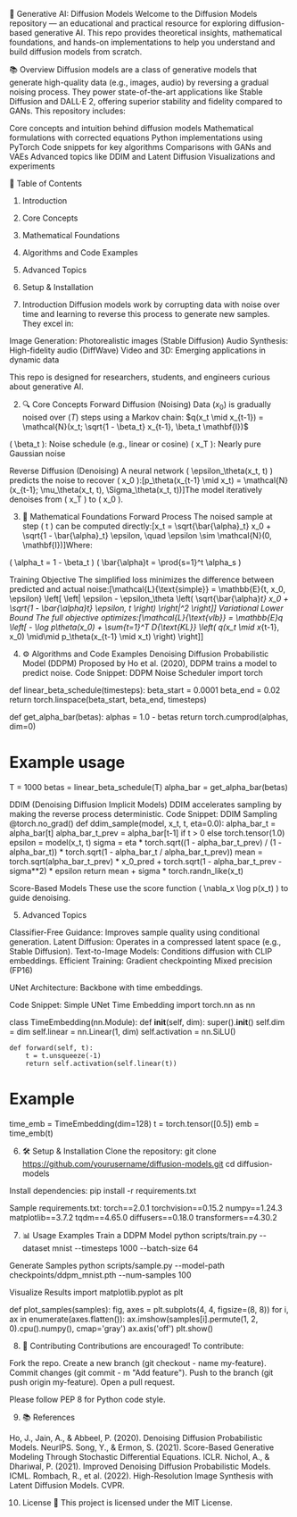🧪 Generative AI: Diffusion Models
Welcome to the Diffusion Models repository — an educational and practical resource for exploring diffusion-based generative AI. This repo provides theoretical insights, mathematical foundations, and hands-on implementations to help you understand and build diffusion models from scratch.

📚 Overview
Diffusion models are a class of generative models that generate high-quality data (e.g., images, audio) by reversing a gradual noising process. They power state-of-the-art applications like Stable Diffusion and DALL·E 2, offering superior stability and fidelity compared to GANs.
This repository includes:

Core concepts and intuition behind diffusion models
Mathematical formulations with corrected equations
Python implementations using PyTorch
Code snippets for key algorithms
Comparisons with GANs and VAEs
Advanced topics like DDIM and Latent Diffusion
Visualizations and experiments


📌 Table of Contents

1. Introduction
2. Core Concepts
3. Mathematical Foundations
4. Algorithms and Code Examples
5. Advanced Topics
6. Setup & Installation



1. Introduction
Diffusion models work by corrupting data with noise over time and learning to reverse this process to generate new samples. They excel in:

Image Generation: Photorealistic images (Stable Diffusion)
Audio Synthesis: High-fidelity audio (DiffWave)
Video and 3D: Emerging applications in dynamic data

This repo is designed for researchers, students, and engineers curious about generative AI.

2. 🔍 Core Concepts
Forward Diffusion (Noising)
Data $( x_0 )$ is gradually noised over $( T )$ steps using a Markov chain:
$q(x_t \mid x_{t-1}) = \mathcal{N}(x_t; \sqrt{1 - \beta_t} x_{t-1}, \beta_t \mathbf{I})$

( \beta_t ): Noise schedule (e.g., linear or cosine)
( x_T ): Nearly pure Gaussian noise

Reverse Diffusion (Denoising)
A neural network ( \epsilon_\theta(x_t, t) ) predicts the noise to recover ( x_0 ):[p_\theta(x_{t-1} \mid x_t) = \mathcal{N}(x_{t-1}; \mu_\theta(x_t, t), \Sigma_\theta(x_t, t))]The model iteratively denoises from ( x_T ) to ( x_0 ).

3. 🧮 Mathematical Foundations
Forward Process
The noised sample at step ( t ) can be computed directly:[x_t = \sqrt{\bar{\alpha}_t} x_0 + \sqrt{1 - \bar{\alpha}_t} \epsilon, \quad \epsilon \sim \mathcal{N}(0, \mathbf{I})]Where:

( \alpha_t = 1 - \beta_t )
( \bar{\alpha}t = \prod{s=1}^t \alpha_s )

Training Objective
The simplified loss minimizes the difference between predicted and actual noise:[\mathcal{L}{\text{simple}} = \mathbb{E}{t, x_0, \epsilon} \left[ \left| \epsilon - \epsilon_\theta \left( \sqrt{\bar{\alpha}_t} x_0 + \sqrt{1 - \bar{\alpha}_t} \epsilon, t \right) \right|^2 \right]]
Variational Lower Bound
The full objective optimizes:[\mathcal{L}{\text{vlb}} = \mathbb{E}q \left[ - \log p\theta(x_0) + \sum{t=1}^T D_{\text{KL}} \left( q(x_t \mid x_{t-1}, x_0) \mid\mid p_\theta(x_{t-1} \mid x_t) \right) \right]]

4. ⚙️ Algorithms and Code Examples
Denoising Diffusion Probabilistic Model (DDPM)
Proposed by Ho et al. (2020), DDPM trains a model to predict noise.
Code Snippet: DDPM Noise Scheduler
import torch

def linear_beta_schedule(timesteps):
    beta_start = 0.0001
    beta_end = 0.02
    return torch.linspace(beta_start, beta_end, timesteps)

def get_alpha_bar(betas):
    alphas = 1.0 - betas
    return torch.cumprod(alphas, dim=0)

# Example usage
T = 1000
betas = linear_beta_schedule(T)
alpha_bar = get_alpha_bar(betas)

DDIM (Denoising Diffusion Implicit Models)
DDIM accelerates sampling by making the reverse process deterministic.
Code Snippet: DDIM Sampling
@torch.no_grad()
def ddim_sample(model, x_t, t, eta=0.0):
    alpha_bar_t = alpha_bar[t]
    alpha_bar_t_prev = alpha_bar[t-1] if t > 0 else torch.tensor(1.0)
    epsilon = model(x_t, t)
    sigma = eta * torch.sqrt((1 - alpha_bar_t_prev) / (1 - alpha_bar_t)) * torch.sqrt(1 - alpha_bar_t / alpha_bar_t_prev))
    mean = torch.sqrt(alpha_bar_t_prev) * x_0_pred + torch.sqrt(1 - alpha_bar_t_prev - sigma**2) * epsilon
    return mean + sigma * torch.randn_like(x_t)

Score-Based Models
These use the score function ( \nabla_x \log p(x_t) ) to guide denoising.

5. Advanced Topics

Classifier-Free Guidance: Improves sample quality using conditional generation.
Latent Diffusion: Operates in a compressed latent space (e.g., Stable Diffusion).
Text-to-Image Models: Conditions diffusion with CLIP embeddings.
Efficient Training:
Gradient checkpointing
Mixed precision (FP16)


UNet Architecture: Backbone with time embeddings.

Code Snippet: Simple UNet Time Embedding
import torch.nn as nn

class TimeEmbedding(nn.Module):
    def __init__(self, dim):
        super().__init__()
        self.dim = dim
        self.linear = nn.Linear(1, dim)
        self.activation = nn.SiLU()

    def forward(self, t):
        t = t.unsqueeze(-1)
        return self.activation(self.linear(t))

# Example
time_emb = TimeEmbedding(dim=128)
t = torch.tensor([0.5])
emb = time_emb(t)


6. 🛠️ Setup & Installation
Clone the repository:
git clone https://github.com/yourusername/diffusion-models.git
cd diffusion-models

Install dependencies:
pip install -r requirements.txt

Sample requirements.txt:
torch==2.0.1
torchvision==0.15.2
numpy==1.24.3
matplotlib==3.7.2
tqdm==4.65.0
diffusers==0.18.0
transformers==4.30.2


7. 📊 Usage Examples
Train a DDPM Model
python scripts/train.py --dataset mnist --timesteps 1000 --batch-size 64

Generate Samples
python scripts/sample.py --model-path checkpoints/ddpm_mnist.pth --num-samples 100

Visualize Results
import matplotlib.pyplot as plt

def plot_samples(samples):
    fig, axes = plt.subplots(4, 4, figsize=(8, 8))
    for i, ax in enumerate(axes.flatten()):
        ax.imshow(samples[i].permute(1, 2, 0).cpu().numpy(), cmap='gray')
        ax.axis('off')
    plt.show()


8. 🤝 Contributing
Contributions are encouraged! To contribute:

Fork the repo.
Create a new branch (git checkout - name my-feature).
Commit changes (git commit - m "Add feature").
Push to the branch (git push origin my-feature).
Open a pull request.

Please follow PEP 8 for Python code style.

9. 📚 References

Ho, J., Jain, A., & Abbeel, P. (2020). Denoising Diffusion Probabilistic Models. NeurIPS.
Song, Y., & Ermon, S. (2021). Score-Based Generative Modeling Through Stochastic Differential Equations. ICLR.
Nichol, A., & Dhariwal, P. (2021). Improved Denoising Diffusion Probabilistic Models. ICML.
Rombach, R., et al. (2022). High-Resolution Image Synthesis with Latent Diffusion Models. CVPR.


10. License 📜
This project is licensed under the MIT License.

